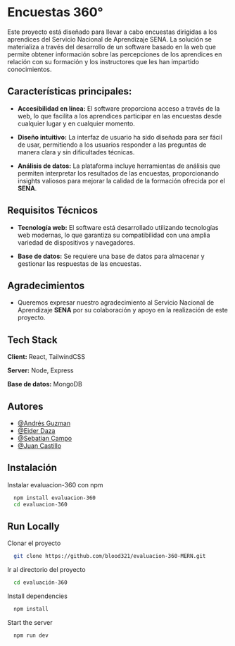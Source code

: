
# Encuestas 360°

Este proyecto está diseñado para llevar a cabo encuestas dirigidas a los aprendices del Servicio Nacional de Aprendizaje SENA. La solución se materializa a través del desarrollo de un software basado en la web que permite obtener información sobre las percepciones de los aprendices en relación con su formación y los instructores que les han impartido conocimientos.

## Características principales:

- **Accesibilidad en línea:** El software proporciona acceso a través de la web, lo que facilita a los aprendices participar en las encuestas desde cualquier lugar y en cualquier momento.

- **Diseño intuitivo:** La interfaz de usuario ha sido diseñada para ser fácil de usar, permitiendo a los usuarios responder a las preguntas de manera clara y sin dificultades técnicas.

- **Análisis de datos:** La plataforma incluye herramientas de análisis que permiten interpretar los resultados de las encuestas, proporcionando insights valiosos para mejorar la calidad de la formación ofrecida por el **SENA**.

## Requisitos Técnicos

- **Tecnología web:** El software está desarrollado utilizando tecnologías web modernas, lo que garantiza su compatibilidad con una amplia variedad de dispositivos y navegadores.

- **Base de datos:** Se requiere una base de datos para almacenar y gestionar las respuestas de las encuestas.

## Agradecimientos

- Queremos expresar nuestro agradecimiento al Servicio Nacional de Aprendizaje **SENA** por su colaboración y apoyo en la realización de este proyecto.
## Tech Stack

**Client:** React, TailwindCSS

**Server:** Node, Express

**Base de datos:** MongoDB
## Autores

- [@Andrés Guzman](https://www.github.com/blood321)
- [@Eider Daza](https://www.github.com/Eider-Polar)
- [@Sebatian Campo](https://www.github.com/sebas313313313)
- [@Juan Castillo](https://www.github.com/blood321)


## Instalación

Instalar evaluacion-360 con npm

```bash
  npm install evaluacion-360
  cd evaluacion-360
```
    
## Run Locally

Clonar el proyecto

```bash
  git clone https://github.com/blood321/evaluacion-360-MERN.git
```

Ir al directorio del proyecto

```bash
  cd evaluación-360
```

Install dependencies

```bash
  npm install
```

Start the server

```bash
  npm run dev
```

